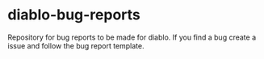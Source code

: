 # diablo-bug-reports
Repository for bug reports to be made for diablo. If you find a bug create a issue and follow the bug report template.
